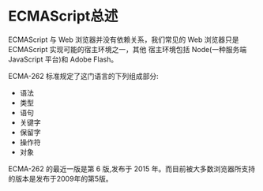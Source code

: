 # ECMAScript总述

ECMAScript 与 Web 浏览器并没有依赖关系，我们常见的 Web 浏览器只是 ECMAScript 实现可能的宿主环境之一，其他 宿主环境包括 Node(一种服务端 JavaScript 平台)和 Adobe Flash。


ECMA-262 标准规定了这门语言的下列组成部分:

+ 语法+ 类型+ 语句+ 关键字+ 保留字+ 操作符+ 对象


ECMA-262 的最近一版是第 6 版,发布于 2015 年。而目前被大多数浏览器所支持的版本是发布于2009年的第5版。
